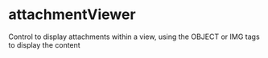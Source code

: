 # attachmentViewer
Control to display attachments within a view, using the OBJECT or IMG tags to display the content
